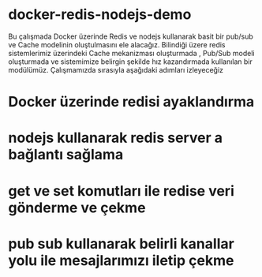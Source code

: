 # docker-redis-nodejs-demo

Bu çalışmada Docker üzerinde Redis ve nodejs kullanarak basit bir pub/sub ve Cache modelinin oluştulmasını ele alacağız. Bilindiği üzere redis sistemlerimiz üzerindeki Cache mekanizması oluşturmada , Pub/Sub modeli oluşturmada ve sistemimize belirgin şekilde hız kazandırmada kullanılan bir modülümüz. Çalışmamızda sırasıyla aşağıdaki adımları izleyeceğiz

# Docker üzerinde redisi ayaklandırma
# nodejs kullanarak redis server a bağlantı sağlama
# get ve set komutları ile redise veri gönderme ve çekme
# pub sub kullanarak belirli kanallar yolu ile mesajlarımızı iletip çekme
